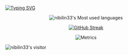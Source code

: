 [![Typing SVG](https://readme-typing-svg.herokuapp.com?color=%2336BCF7&lines=Hi✨✨here)](https://git.io/typing-svg) 

<center>

![nibilin33's Most used languages](https://github-readme-stats.vercel.app/api/top-langs/?username=nibilin33&layout=compact&hide_border=true&langs_count=10)     

[![GitHub Streak](https://github-readme-streak-stats.herokuapp.com/?user=nibilin33)](https://git.io/streak-stats)   

![Metrics](https://metrics.lecoq.io/nibilin33?template=classic&base.header=0&isocalendar=1&isocalendar.duration=half-year&config.timezone=Africa%2FMogadishu)

</center>

![nibilin33's visitor](https://visitor-badge.glitch.me/badge?page_id=nibilin33)

<!--
**nibilin33/nibilin33** is a ✨ _special_ ✨ repository because its `README.md` (this file) appears on your GitHub profile.

Here are some ideas to get you started:

- 🔭 I’m currently working on ...
- 🌱 I’m currently learning ...
- 👯 I’m looking to collaborate on ...
- 🤔 I’m looking for help with ...
- 💬 Ask me about ...
- 📫 How to reach me: ...
- 😄 Pronouns: ...
- ⚡ Fun fact: ...
-->
